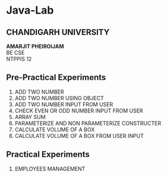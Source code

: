 # Java-Lab
## CHANDIGARH UNIVERSITY

<b>AMARJIT PHEIROIJAM </b><br />
BE CSE <br />
NTPPIS 12 <br />

## Pre-Practical Experiments
1. ADD TWO NUMBER
2. ADD TWO NUMBER USING OBJECT
3. ADD TWO NUMBER INPUT FROM USER
4. CHECK EVEN OR ODD NUMBER INPUT FROM USER
6. ARRAY SUM
7. PARAMETERIZE AND NON PARAMETERIZE CONSTRUCTER
8. CALCULATE VOLUME OF A BOX
9. CALCULATE VOLUME OF A BOX FROM USER INPUT

## Practical Experiments
1. EMPLOYEES MANAGEMENT
